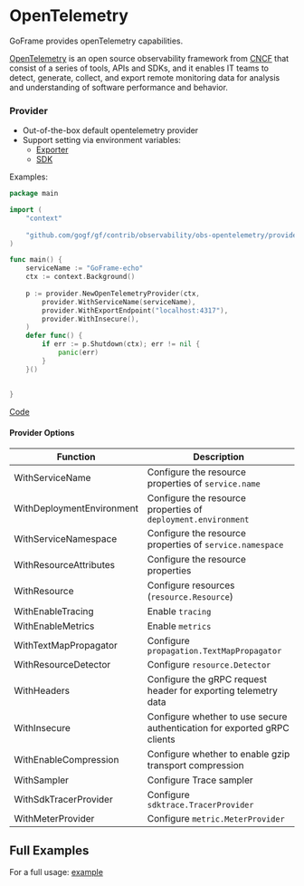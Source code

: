 # OpenTelemetry
GoFrame provides openTelemetry capabilities.


[OpenTelemetry](https://opentelemetry.io/) is an open source observability framework
from [CNCF](https://www.cncf.io/) that consist of a series of tools, APIs and SDKs, and it enables IT teams to detect, generate,
collect, and export remote monitoring data for analysis and understanding of software performance and behavior.

### Provider

- Out-of-the-box default opentelemetry provider
- Support setting via environment variables:
    - [Exporter](https://opentelemetry.io/docs/reference/specification/protocol/exporter/)
    - [SDK](https://opentelemetry.io/docs/reference/specification/sdk-environment-variables/#general-sdk-configuration)

Examples:

```go
package main

import (
	"context"
    
	"github.com/gogf/gf/contrib/observability/obs-opentelemetry/provider/v2"
)

func main() {
	serviceName := "GoFrame-echo"
    ctx := context.Background()
    
	p := provider.NewOpenTelemetryProvider(ctx,
		provider.WithServiceName(serviceName),
		provider.WithExportEndpoint("localhost:4317"),
		provider.WithInsecure(),
	)
	defer func() {
        if err := p.Shutdown(ctx); err != nil {
            panic(err)
        }
    }()
   
    
}
```

[Code](https://github.com/gogf/gf/contrib/observability/obs-opentelemetry/provider/v2)

#### Provider Options

| Function                  | Description                                                              |
| ------------------------- | ------------------------------------------------------------------------ |
| WithServiceName           | Configure the resource properties of `service.name`                      |
| WithDeploymentEnvironment | Configure the resource properties of `deployment.environment`            |
| WithServiceNamespace      | Configure the resource properties of `service.namespace`                 |
| WithResourceAttributes    | Configure the resource properties                                        |
| WithResource              | Configure resources (`resource.Resource`)                                |
| WithEnableTracing         | Enable `tracing`                                                         |
| WithEnableMetrics         | Enable `metrics`                                                         |
| WithTextMapPropagator     | Configure `propagation.TextMapPropagator`                                |
| WithResourceDetector      | Configure `resource.Detector`                                            |
| WithHeaders               | Configure the gRPC request header for exporting telemetry data           |
| WithInsecure              | Configure whether to use secure authentication for exported gRPC clients |
| WithEnableCompression     | Configure whether to enable gzip transport compression                   |
| WithSampler               | Configure Trace sampler                                                  |
| WithSdkTracerProvider     | Configure `sdktrace.TracerProvider`                                      |
| WithMeterProvider         | Configure `metric.MeterProvider`                                         |

## Full Examples

For a full usage: [example](https://github.com/gogf/gf/tree/master/example/opentelemetry)